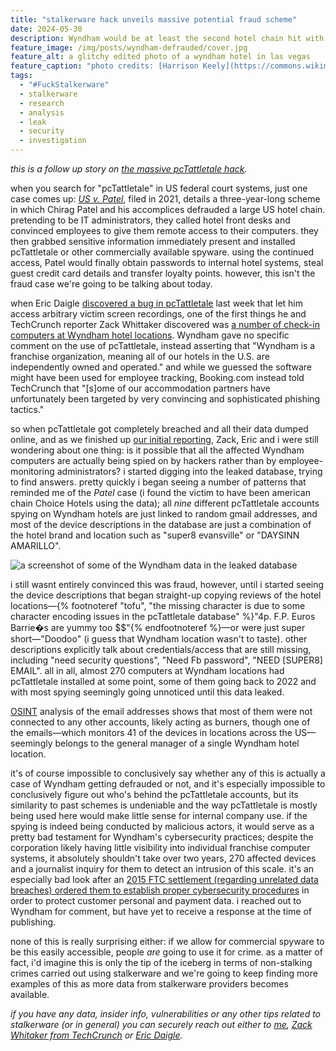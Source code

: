 ```yaml
---
title: "stalkerware hack unveils massive potential fraud scheme"
date: 2024-05-30
description: Wyndham would be at least the second hotel chain hit with this
feature_image: /img/posts/wyndham-defrauded/cover.jpg
feature_alt: a glitchy edited photo of a wyndham hotel in las vegas
feature_caption: "photo credits: [Harrison Keely](https://commons.wikimedia.org/wiki/File:A_Wyndham_resort_in_Las_Vegas,_Nevada.jpg), [CC BY 4.0](https://creativecommons.org/licenses/by/4.0), via Wikimedia Commons"
tags:
  - "#FuckStalkerware"
  - stalkerware
  - research
  - analysis
  - leak
  - security
  - investigation
---
```


*this is a follow up story on [the massive pcTattletale hack](/posts/fuckstalkerware-6/).*

when you search for "pcTattletale" in US federal court systems, just one case comes up: [*US v. Patel*](https://www.courtlistener.com/docket/63158296/3/united-states-v-patel/), filed in 2021, details a three-year-long scheme in which Chirag Patel and his accomplices defrauded a large US hotel chain. pretending to be IT administrators, they called hotel front desks and convinced employees to give them remote access to their computers. they then grabbed sensitive information immediately present and installed pcTattletale or other commercially available spyware. using the continued access, Patel would finally obtain passwords to internal hotel systems, steal guest credit card details and transfer loyalty points. however, this isn't the fraud case we're going to be talking about today.

when Eric Daigle [discovered a bug in pcTattletale](https://www.ericdaigle.ca/pctattletale-leaking-screen-captures/) last week that let him access arbitrary victim screen recordings, one of the first things he and TechCrunch reporter Zack Whittaker discovered was [a number of check-in computers at Wyndham hotel locations](https://techcrunch.com/2024/05/22/spyware-found-on-hotel-check-in-computers/). Wyndham gave no specific comment on the use of pcTattletale, instead asserting that "Wyndham is a franchise organization, meaning all of our hotels in the U.S. are independently owned and operated." and while we guessed the software might have been used for employee tracking, Booking.com instead told TechCrunch that "[s]ome of our accommodation partners have unfortunately been targeted by very convincing and sophisticated phishing tactics."

so when pcTattletale got completely breached and all their data dumped online, and as we finished up [our initial reporting](/posts/fuckstalkerware-6/), Zack, Eric and i were still wondering about one thing: is it possible that all the affected Wyndham computers are actually being spied on by hackers rather than by employee-monitoring administrators? i started digging into the leaked database, trying to find answers. pretty quickly i began seeing a number of patterns that reminded me of the *Patel* case (i found the victim to have been american chain Choice Hotels using the data); all *nine* different pcTattletale accounts spying on Wyndham hotels are just linked to random gmail addresses, and most of the device descriptions in the database are just a combination of the hotel brand and location such as "super8 evansville" or "DAYSINN AMARILLO".

![a screenshot of some of the Wyndham data in the leaked database](/img/posts/wyndham-defrauded/screenshot.jpg)

i still wasnt entirely convinced this was fraud, however, until i started seeing the device descriptions that began straight-up copying reviews of the hotel locations—{%  footnoteref "tofu", "the missing character is due to some character encoding issues in the pcTattletale database" %}"4p. F.P. Euros Barrie�s are yummy too $\$"{% endfootnoteref %}—or were just super short—"Doodoo" (i guess that Wyndham location wasn't to taste). other descriptions explicitly talk about credentials/access that are still missing, including "need security questions", "Need Fb password", "NEED [SUPER8] EMAIL". all in all, almost 270 computers at Wyndham locations had pcTattletale installed at some point, some of them going back to 2022 and with most spying seemingly going unnoticed until this data leaked.

[OSINT](https://en.wikipedia.org/wiki/Open-source_intelligence) analysis of the email addresses shows that most of them were not connected to any other accounts, likely acting as burners, though one of the emails—which monitors 41 of the devices in locations across the US—seemingly belongs to the general manager of a single Wyndham hotel location.

it's of course impossible to conclusively say whether any of this is actually a case of Wyndham getting defrauded or not, and it's especially impossible to conclusively figure out who's behind the pcTattletale accounts, but its similarity to past schemes is undeniable and the way pcTattletale is mostly being used here would make little sense for internal company use. if the spying is indeed being conducted by malicious actors, it would serve as a pretty bad testament for Wyndham's cybersecurity practices; despite the corporation likely having little visibility into individual franchise computer systems, it absolutely shouldn't take over two years, 270 affected devices and a journalist inquiry for them to detect an intrusion of this scale. it's an especially bad look after an [2015 FTC settlement (regarding unrelated data breaches) ordered them to establish proper cybersecurity procedures](https://www.reuters.com/article/idUSKBN0TS2AX/) in order to protect customer personal and payment data. i reached out to Wyndham for comment, but have yet to receive a response at the time of publishing.

none of this is really surprising either: if we allow for commercial spyware to be this easily accessible, people *are* going to use it for crime. as a matter of fact, i'd imagine this is only the tip of the iceberg in terms of non-stalking crimes carried out using stalkerware and we're going to keep finding more examples of this as more data from stalkerware providers becomes available.

*if you have any data, insider info, vulnerabilities or any other tips related to stalkerware (or in general) you can securely reach out either to [me](/contact), [Zack Whitaker from TechCrunch](https://techcrunch.com/author/zack-whittaker/) or [Eric Daigle](mailto:hi@ericdaigle.ca).*